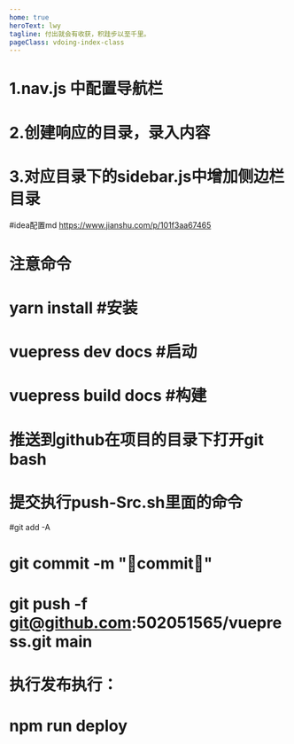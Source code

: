 ```yaml
---
home: true
heroText: lwy
tagline: 付出就会有收获，积跬步以至千里。
pageClass: vdoing-index-class
---
```


<ClientOnly>
  <WebInfo />
 <IndexBigImg />
</ClientOnly>


# 1.nav.js 中配置导航栏
# 2.创建响应的目录，录入内容
# 3.对应目录下的sidebar.js中增加侧边栏目录
#idea配置md https://www.jianshu.com/p/101f3aa67465
# 注意命令
# yarn install  #安装
# vuepress dev docs #启动
# vuepress build docs #构建

# 推送到github在项目的目录下打开git bash

# 提交执行push-Src.sh里面的命令
#git add -A
# git commit -m ":wrench:commit:rocket:"
# git push -f git@github.com:502051565/vuepress.git main

# 执行发布执行：
# npm run deploy


